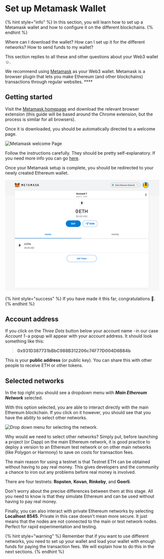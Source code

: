 # Set up Metamask Wallet

{% hint style="info" %}
In this section, you will learn how to set up a Metamask wallet and how to configure it on the different blockchains.
{% endhint %}

Where can I download the wallet? How can I set up it for the different networks? How to send funds to my wallet?&#x20;

This section replies to all these and other questions about your Web3 wallet:relaxed:.

We recommend using [Metamask](https://metamask.io) as your Web3 wallet. Metamask is a browser plugin that lets you make Ethereum (and other blockchains) transactions through regular websites. ****&#x20;

## Getting started <a href="#getting-started" id="getting-started"></a>

Visit the [Metamask homepage](https://metamask.io) and download the relevant browser extension (this guide will be based around the Chrome extension, but the process is similar for all browsers).

Once it is downloaded, you should be automatically directed to a welcome page.

![Metamask welcome Page](https://hack.aragon.org/docs/assets/metamask-guide/m-0.png)

Follow the instructions carefully. They should be pretty self-explanatory. If you need more info you can go [here](https://docs.polygon.technology/docs/develop/metamask/hello/).

Once your Metamask setup is complete, you should be redirected to your newly created Ethereum wallet.

![Metamask account](<../../../.gitbook/assets/mm account (1).png>)

{% hint style="success" %}
If you have made it this far, congratulations 🎉.
{% endhint %}

## Account address <a href="#account-address" id="account-address"></a>

If you click on the _Three Dots_ button below your account name - in our case _Account 1_ - a popup will appear with your account address. It should look something like this:

> **0x931D387731bBbC988B312206c74F77D004D6B84b**

This is your **public address** (or public key). You can share this with other people to receive ETH or other tokens.

## Selected networks <a href="#selected-networks" id="selected-networks"></a>

In the top right you should see a dropdown menu with _**Main Ethereum Network**_ selected.

With this option selected, you are able to interact directly with the main Ethereum blockchain. If you click on it however, you should see that you have the ability to select other networks.

![Drop down menu for selecting the network.](https://hack.aragon.org/docs/assets/metamask-guide/m-2.png)

Why would we need to select other networks? Simply put, before launching a project (or Dapp) on the main Ethereum network, it is good practice to deploy a version to an Ethereum test network or on other main networks (like Polygon or Harmony) to save on costs for transaction fees.

The main reason for using a testnet is that Testnet ETH can be obtained without having to pay real money. This gives developers and the community a chance to iron out any problems before real money is involved.

There are four testnets: **Ropsten**, **Kovan**, **Rinkeby**, and **Goerli**.

Don't worry about the precise differences between them at this stage. All you need to know is that they simulate Ethereum and can be used without having to pay real money.

Finally, you can also interact with private Ethereum networks by selecting **Localhost 8545**. Private in this case doesn't mean more secure. It just means that the nodes are not connected to the main or test network nodes. Perfect for rapid experimentation and testing.

{% hint style="warning" %}
Remember that if you want to use different networks, you need to set up your wallet and load your wallet with enough funds for paying the transaction fees. We will explain how to do this in the next sections.
{% endhint %}
